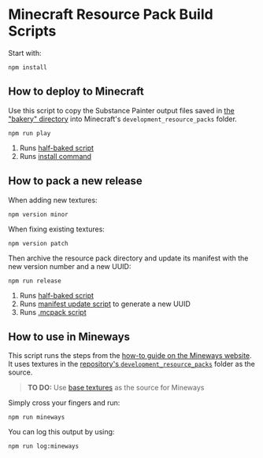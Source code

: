 # Minecraft Resource Pack Build Scripts

Start with:

```shell
npm install
```

## How to deploy to Minecraft

Use this script to copy the Substance Painter output files saved in [the "bakery" directory](https://github.com/jasonjgardner/jg-rtx/tree/main/src/bakery) into Minecraft's  `development_resource_packs` folder.

```shell
npm run play
```

 1. Runs [half-baked script](https://github.com/jasonjgardner/jg-rtx/blob/main/scripts/halfBaked.js)
 2. Runs [install command](https://github.com/jasonjgardner/jg-rtx/blob/main/scripts/install.cmd)

## How to pack a new release

When adding new textures:
```shell
npm version minor
```

When fixing existing textures:
```shell
npm version patch
```

Then archive the resource pack directory and update its manifest with the new version number and a new UUID:

 ```shell
npm run release
 ```

1. Runs [half-baked script](https://github.com/jasonjgardner/jg-rtx/blob/main/scripts/halfBaked.js)
2. Runs [manifest update script](https://github.com/jasonjgardner/jg-rtx/blob/main/scripts/manifest.js) to generate a new UUID
3. Runs [.mcpack script](https://github.com/jasonjgardner/jg-rtx/blob/main/scripts/mcpack.js)

## How to use in Mineways

This script runs the steps from the [how-to guide on the Mineways website](http://www.realtimerendering.com/erich/minecraft/public/mineways/textures.html). It uses textures in the [repository's `development_resource_packs`](https://github.com/jasonjgardner/jg-rtx/tree/main/development_resource_packs) folder as the source.

> **TO DO:** Use [base textures](https://github.com/jasonjgardner/jg-rtx/tree/main/src/bakery/unbaked) as the source for Mineways

Simply cross your fingers and run:
```shell
npm run mineways
```

You can log this output by using:
```shell
npm run log:mineways
```